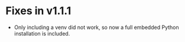 # Fixes in v1.1.1
* Only including a venv did not work, so now a full embedded Python installation is included.